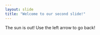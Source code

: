 ```yaml
---
layout: slide
title: "Welcome to our second slide!"
---
```

The sun is out!
Use the left arrow to go back!
